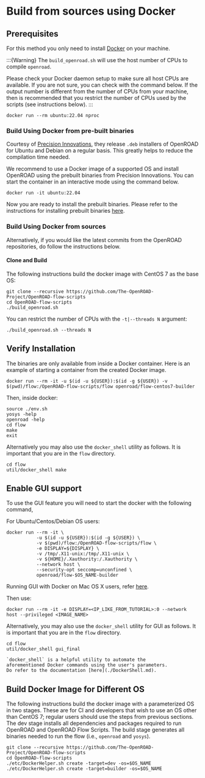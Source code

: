 # Build from sources using Docker

## Prerequisites

For this method you only need to install
[Docker](https://docs.docker.com/engine/install) on your machine.

:::{Warning}
The `build_openroad.sh` will use the host number of CPUs to compile `openroad`.

Please check your Docker daemon setup to make sure all host CPUs are
available. If you are not sure, you can check with the command below. If
the output number is different from the number of CPUs from your machine,
then is recommended that you restrict the number of CPUs used by the scripts
(see instructions below).
:::

``` shell
docker run --rm ubuntu:22.04 nproc
```

### Build Using Docker from pre-built binaries

Courtesy of [Precision Innovations](https://precisioninno.com/), 
they release `.deb` installers of OpenROAD for Ubuntu
and Debian on a regular basis. 
This greatly helps to reduce the compilation time needed. 

We recommend to use a Docker image of a supported OS
and install OpenROAD using the prebuilt binaries from
Precision Innovations. 
You can start the container in an interactive mode using 
the command below. 

```shell
docker run -it ubuntu:22.04
```

Now you are ready to install the prebuilt binaries. 
Please refer to the instructions for installing prebuilt binaries 
[here](./BuildWithPrebuilt.md).

### Build Using Docker from sources

Alternatively, if you would like the latest commits from the OpenROAD repositories,
do follow the instructions below. 


#### Clone and Build

The following instructions build the docker image with CentOS 7 as the base OS:


``` shell
git clone --recursive https://github.com/The-OpenROAD-Project/OpenROAD-flow-scripts
cd OpenROAD-flow-scripts
./build_openroad.sh 
```

You can restrict the number of CPUs with the `-t|--threads N` argument:

``` shell
./build_openroad.sh --threads N
```

## Verify Installation

The binaries are only available from inside a Docker container. Here is an example of starting a container from the created Docker image. 

``` shell
docker run --rm -it -u $(id -u ${USER}):$(id -g ${USER}) -v $(pwd)/flow:/OpenROAD-flow-scripts/flow openroad/flow-centos7-builder
```

Then, inside docker:

``` shell
source ./env.sh
yosys -help
openroad -help
cd flow
make
exit
```

Alternatively you may also use the `docker_shell` utility as follows.
It is important that you are in the `flow` directory. 

```shell
cd flow
util/docker_shell make
```

## Enable GUI support

To use the GUI feature you will need to start the docker with the
following command,

For Ubuntu/Centos/Debian OS users:

```
docker run --rm -it \
           -u $(id -u ${USER}):$(id -g ${USER}) \
           -v $(pwd)/flow:/OpenROAD-flow-scripts/flow \
           -e DISPLAY=${DISPLAY} \
           -v /tmp/.X11-unix:/tmp/.X11-unix \
           -v ${HOME}/.Xauthority:/.Xauthority \
           --network host \
           --security-opt seccomp=unconfined \
           openroad/flow-$OS_NAME-builder
```

Running GUI with Docker on Mac OS X users, refer [here](https://cntnr.io/running-guis-with-docker-on-mac-os-x-a14df6a76efc).

Then use:

```
docker run --rm -it -e DISPLAY=<IP_LIKE_FROM_TUTORIAL>:0 --network host --privileged <IMAGE_NAME>
```

Alternatively, you may also use the `docker_shell` utility for GUI as follows. 
It is important that you are in the `flow` directory. 

```shell
cd flow
util/docker_shell gui_final
```

```{note}
`docker_shell` is a helpful utility to automate the 
aforementioned Docker commands using the user's parameters. 
Do refer to the documentation [here](./DockerShell.md).
```

## Build Docker Image for Different OS

The following instructions build the docker image with a parameterized OS
in two stages. These are for CI and developers that wish to use an OS other
than CentOS 7; regular users should use the steps from previous sections.
The dev stage installs all dependencies and packages required to run OpenROAD
and OpenROAD Flow Scripts. The build stage generates all binaries needed to run
the flow (i.e., `openroad` and `yosys`).

``` shell
git clone --recursive https://github.com/The-OpenROAD-Project/OpenROAD-flow-scripts
cd OpenROAD-flow-scripts
./etc/DockerHelper.sh create -target=dev -os=$OS_NAME
./etc/DockerHelper.sh create -target=builder -os=$OS_NAME
```
